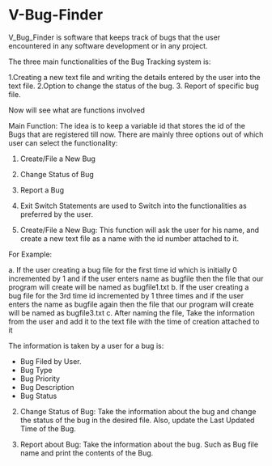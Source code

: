 # V-Bug-Finder
V_Bug_Finder is software that keeps track of bugs that the user encountered in any software development or in any project.

The three main functionalities of the Bug Tracking system is:

1.Creating a new text file and writing the details entered by the user into the text file.
2.Option to change the status of the bug.
3. Report of specific bug file.

Now will see what are functions involved

Main Function: The idea is to keep a variable id that stores the id of the Bugs that are registered till now. There are mainly three options out of which user can select the functionality:

 1. Create/File a New Bug
 2. Change Status of Bug
 3. Report a Bug
 4. Exit
Switch Statements are used to Switch into the functionalities as preferred by the user.

1. Create/File a New Bug: This function will ask the user for his name, and create a new text file as a name with the id number attached to it.

For Example:

 a. If the user creating a bug file for the first time id which is initially 0 incremented by 1 and if the user enters name as bugfile then the file that our program will create will be named as bugfile1.txt 
 b. If the user creating a bug file for the 3rd time id incremented by 1 three times and if the user enters the name as bugfile again then the file that our program will create will be named as bugfile3.txt
 c. After naming the file, Take the information from the user and add it to the text file with the time of creation attached to it 

The information is taken by a user for a bug is:

- Bug Filed by User.
- Bug Type
- Bug Priority
- Bug Description
- Bug Status

2. Change Status of Bug: Take the information about the bug and change the status of the bug in the desired file. Also, update the Last Updated Time of the Bug.

3. Report about Bug: Take the information about the bug. Such as Bug file name and print the contents of the Bug.
